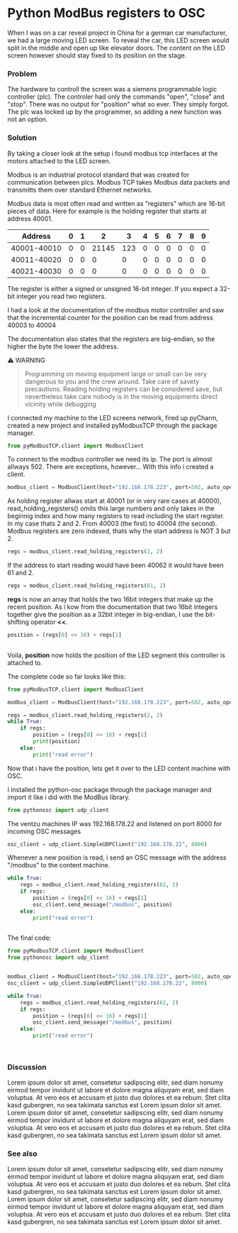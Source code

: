 # Python ModBus registers to OSC


When I was on a car reveal project in China for a german car manufacturer, we had a large moving LED screen. To reveal the car, this LED screen would split in the middle and open up like elevator doors. The content on the LED screen however should stay fixed to its position on the stage. 

### Problem

The hardware to controll the screen was a siemens programmable logic controller (plc). The controler had only the commands "open", "close" and "stop". There was no output for "position" what so ever. They simply forgot. The plc was locked up by the programmer, so adding a new function was not an option.

### Solution

By taking a closer look at the setup i found modbus tcp interfaces at the motors attached to the LED screen. 

Modbus is an industrial protocol standard that was created for communication between plcs. Modbus TCP takes Modbus data packets and transmitts them over standard Ethernet networks.

Modbus data is most often read and written as "registers" which are 16-bit pieces of data. Here for example is the holding register that starts at address 40001.

| Address     | 0    | 1    | 2     | 3    | 4    | 5    | 6    | 7    | 8    | 9    |
| ----------- | ---- | ---- | ----- | ---- | ---- | ---- | ---- | ---- | ---- | ---- |
| 40001-40010 | 0    | 0    | 21145 | 123  | 0    | 0    | 0    | 0    | 0    | 0    |
| 40011-40020 | 0    | 0    | 0     | 0    | 0    | 0    | 0    | 0    | 0    | 0    |
| 40021-40030 | 0    | 0    | 0     | 0    | 0    | 0    | 0    | 0    | 0    | 0    |

The register is either a signed or unsigned 16-bit integer. If you expect a 32-bit integer you read two registers.

I had a look at the documentation of the modbus motor controller and saw that the incremental counter for the position can be read from address 40003 to 40004

The documentation also states that the registers are big-endian, so the higher the byte the lower the address.



:warning: WARNING

> Programming on moving equipment large or small can be very dangerous to you and the crew around. Take care of savety precautions. Reading holding registers can be considered save, but nevertheless take care nobody is in the moving equipments direct vicinity while debugging 



I connected my machine to the LED screens network, fired up pyCharm, created a new project and installed pyModbusTCP through the package manager.

```python
from pyModbusTCP.client import ModbusClient
```

To connect to the modbus controller we need its ip. The port is almost allways 502. There are exceptions, however... With this info i created a client.

```python
modbus_client = ModbusClient(host="192.168.178.223", port=502, auto_open=True)
```

As holding register allwas start at 40001 (or in very rare cases at 40000), read_holding_registers() omits this large numbers and only takes in the beginnig index and how many registers to read including the start register. In my case thats 2 and 2. From 40003 (the first) to 40004 (the second). Modbus registers are zero indexed, thats why the start address is NOT 3 but 2.

```python
regs = modbus_client.read_holding_registers(2, 2)
```

If the address to start reading would have been 40062 it would have been 61 and 2.

```python
regs = modbus_client.read_holding_registers(61, 2)
```

**regs** is now an array that holds the two 16bit integers that make up the recent position.
As i kow from the documentation that two 16bit integers together give the position as a 32bit integer in big-endian, I use the bit-shifting operator **<<**. 

```python
position = (regs[0] << 16) + regs[1]
    
```

Voila, **position** now holds the position of the LED segment this controller is attached to.

The complete code so far looks like this:

```python
from pyModbusTCP.client import ModbusClient

modbus_client = ModbusClient(host="192.168.178.223", port=502, auto_open=True)

regs = modbus_client.read_holding_registers(2, 2)
while True:
	if regs:
    	position = (regs[0] << 16) + regs[1]
    	print(position)
	else:
    	print("read error")
```

Now that i have the position, lets get it over to the LED content machine with OSC.

I installed the python-osc package through the package manager and import it like i did with the ModBus library.

```python
from pythonosc import udp_client

```

The ventzu machines IP was 192.168.178.22 and listened on port 8000 for incoming OSC messages

```python
osc_client = udp_client.SimpleUDPClient("192.168.178.22", 8000)
```

Whenever a new position is read, i send an OSC message with the address "/modbus" to the content machine.

```python
while True:
    regs = modbus_client.read_holding_registers(61, 2)
    if regs:
        position = (regs[0] << 16) + regs[1]
        osc_client.send_message("/modbus", position)
    else:
        print("read error")
        
```

The final code:

```python
from pyModbusTCP.client import ModbusClient
from pythonosc import udp_client


modbus_client = ModbusClient(host="192.168.178.223", port=502, auto_open=True)
osc_client = udp_client.SimpleUDPClient("192.168.178.22", 8000)

while True:
    regs = modbus_client.read_holding_registers(61, 2)
    if regs:
        position = (regs[0] << 16) + regs[1]
        osc_client.send_message("/modbus", position)
    else:
        print("read error")
        
        
```

### Discussion

Lorem ipsum dolor sit amet, consetetur sadipscing elitr, sed diam nonumy eirmod tempor invidunt ut labore et dolore magna aliquyam erat, sed diam voluptua. At vero eos et accusam et justo duo dolores et ea rebum. Stet clita kasd gubergren, no sea takimata sanctus est Lorem ipsum dolor sit amet. Lorem ipsum dolor sit amet, consetetur sadipscing elitr, sed diam nonumy eirmod tempor invidunt ut labore et dolore magna aliquyam erat, sed diam voluptua. At vero eos et accusam et justo duo dolores et ea rebum. Stet clita kasd gubergren, no sea takimata sanctus est Lorem ipsum dolor sit amet.




### See also

Lorem ipsum dolor sit amet, consetetur sadipscing elitr, sed diam nonumy eirmod tempor invidunt ut labore et dolore magna aliquyam erat, sed diam voluptua. At vero eos et accusam et justo duo dolores et ea rebum. Stet clita kasd gubergren, no sea takimata sanctus est Lorem ipsum dolor sit amet. Lorem ipsum dolor sit amet, consetetur sadipscing elitr, sed diam nonumy eirmod tempor invidunt ut labore et dolore magna aliquyam erat, sed diam voluptua. At vero eos et accusam et justo duo dolores et ea rebum. Stet clita kasd gubergren, no sea takimata sanctus est Lorem ipsum dolor sit amet.
